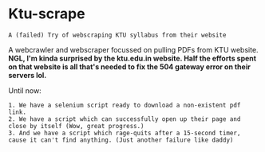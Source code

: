 # Ktu-scrape

`A (failed) Try of webscraping KTU syllabus from their website`

A webcrawler and webscraper focussed on pulling PDFs from KTU website. 
**NGL, I'm kinda surprised by the ktu.edu.in website. Half the efforts spent on that website is all that's needed to fix the 504 gateway error on their servers lol.**

Until now:

    1. We have a selenium script ready to download a non-existent pdf link.
    2. We have a script which can successfully open up their page and close by itself (Wow, great progress.)
    3. And we have a script which rage-quits after a 15-second timer, cause it can't find anything. (Just another failure like daddy)
